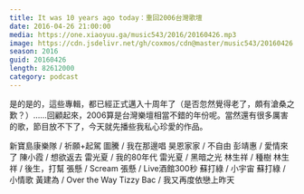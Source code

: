 ```yaml
---
title: It was 10 years ago today：重回2006台灣歌壇
date: 2016-04-26 21:00:00
media: https://one.xiaoyuu.ga/music543/2016/20160426.mp3
image: https://cdn.jsdelivr.net/gh/coxmos/cdn@master/music543/20160426.jpg
season: 2016
guid: 20160426
length: 82612000
category: podcast
---
```


是的是的，這些專輯，都已經正式邁入十周年了（是否忽然覺得老了，頗有滄桑之歎？）……回顧起來，2006算是台灣樂壇相當不錯的年份呢。當然還有很多厲害的歌，節目放不下了，今天就先播些我私心珍愛的作品。

新寶島康樂隊 / 祈願+起駕
圖騰 / 我在那邊唱
昊恩家家 / 不自由
彭靖惠 / 愛情來了
陳小霞 / 想欲返去
雷光夏 / 我的80年代
雷光夏 / 黑暗之光
林生祥 / 種樹
林生祥 / 後生，打幫
張懸 / Scream
張懸 / Live酒館300秒
蘇打綠 / 小宇宙
蘇打綠 / 小情歌
黃建為 / Over the Way
Tizzy Bac / 我又再度依戀上昨天
